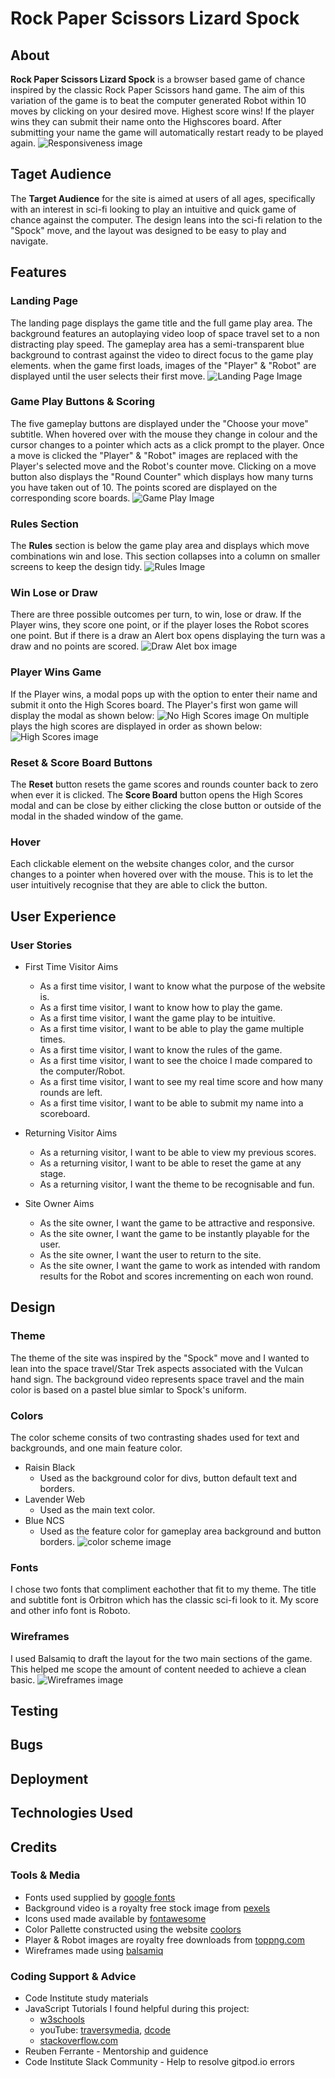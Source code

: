 # Rock Paper Scissors Lizard Spock
## About
**Rock Paper Scissors Lizard Spock** is a browser based game of chance inspired by the classic Rock Paper Scissors hand game. The aim of this variation of the game is to beat the computer generated Robot within 10 moves by clicking on your desired move. Highest score wins! If the player wins they can submit their name onto the Highscores board. After submitting your name the game will automatically restart ready to be played again.
![Responsiveness image](assets/images/responsiverpsls.png)

## Taget Audience
The **Target Audience** for the site is aimed at users of all ages, specifically with an interest in sci-fi looking to play an intuitive and quick game of chance against the computer. The design leans into the sci-fi relation to the "Spock" move, and the layout was designed to be easy to play and navigate.

## Features
### Landing Page
The landing page displays the game title and the full game play area. The background features an autoplaying video loop of space travel set to a non distracting play speed. The gameplay area has a semi-transparent blue background to contrast against the video to direct focus to the game play elements. when the game first loads, images of the "Player" & "Robot" are displayed until the user selects their first move.
![Landing Page Image](assets/images/titleandgameplayfeature.png)
### Game Play Buttons & Scoring
The five gameplay buttons are displayed under the "Choose your move" subtitle. When hovered over with the mouse they change in colour and the cursor changes to a pointer which acts as a click prompt to the player. Once a move is clicked the "Player" & "Robot" images are replaced with the Player's selected move and the Robot's counter move. Clicking on a move button also displays the "Round Counter" which displays how many turns you have taken out of 10. The points scored are displayed on the corresponding score boards.
![Game Play Image](assets/images/playfeature.png)
### Rules Section
The **Rules** section is below the game play area and displays which move combinations win and lose. This section collapses into a column on smaller screens to keep the design tidy.
![Rules Image](assets/images/rulesfature.png)
### Win Lose or Draw
There are three possible outcomes per turn, to win, lose or draw. If the Player wins, they score one point, or if the player loses the Robot scores one point. But if there is a draw an Alert box opens displaying the turn was a draw and no points are scored.
![Draw Alet box image](assets/images/drawfeature.png)
### Player Wins Game
If the Player wins, a modal pops up with the option to enter their name and submit it onto the High Scores board. The Player's first won game will display the modal as shown below:
![No High Scores image](assets/images/noscoresmodal.png)
On multiple plays the high scores are displayed in order as shown below:
![High Scores image](assets/images/highscoremodal.png)
### Reset & Score Board Buttons
The **Reset** button resets the game scores and rounds counter back to zero when ever it is clicked. 
The **Score Board** button opens the High Scores modal and can be close by either clicking the close button or outside of the modal in the shaded window of the game.
### Hover
Each clickable element on the website changes color, and the cursor changes to a pointer when hovered over with the mouse. This is to let the user intuitively recognise that they are able to click the button.

## User Experience
### User Stories
* First Time Visitor Aims
    * As a first time visitor, I want to know what the purpose of the website is.
    * As a first time visitor, I want to know how to play the game.
    * As a first time visitor, I want the game play to be intuitive.
    * As a first time visitor, I want to be able to play the game multiple times.
    * As a first time visitor, I want to know the rules of the game.
    * As a first time visitor, I want to see the choice I made compared to the computer/Robot.
    * As a first time visitor, I want to see my real time score and how many rounds are left.
    * As a first time visitor, I want to be able to submit my name into a scoreboard.
* Returning Visitor Aims
    * As a returning visitor, I want to be able to view my previous scores.
    * As a returning visitor, I want to be able to reset the game at any stage.
    * As a returning visitor, I want the theme to be recognisable and fun.

* Site Owner Aims
    * As the site owner, I want the game to be attractive and responsive.
    * As the site owner, I want the game to be instantly playable for the user.
    * As the site owner, I want the user to return to the site.
    * As the site owner, I want the game to work as intended with random results for the Robot and scores incrementing on each won round.

## Design
### Theme
The theme of the site was inspired by the "Spock" move and I wanted to lean into the space travel/Star Trek aspects associated with the Vulcan hand sign. The background video represents space travel and the main color is based on a pastel blue simlar to Spock's uniform.

### Colors

The color scheme consits of two contrasting shades used for text and backgrounds, and one main feature color.
* Raisin Black
    * Used as the background color for divs, button default text and borders.
* Lavender Web
    * Used as the main text color.
* Blue NCS
    * Used as the feature color for gameplay area background and button borders.
![color scheme image](assets/images/RPSLScolScheme.png)

### Fonts
I chose two fonts that compliment eachother that fit to my theme. The title and subtitle font is Orbitron which has the classic sci-fi look to it. 
My score and other info font is Roboto.

### Wireframes
I used Balsamiq to draft the layout for the two main sections of the game. This helped me scope the amount of content needed to achieve a clean basic.
![Wireframes image](assets/images/wireframesrpsls.png)

## Testing

## Bugs

## Deployment

## Technologies Used



## Credits
### Tools & Media
* Fonts used supplied by [google fonts](https://fonts.google.com/)
* Background video is a royalty free stock image from [pexels](https://pexels.com/)
* Icons used made available by [fontawesome](https://fontawesome.com/)
* Color Pallette constructed using the website [coolors](https://coolors.co/)
* Player & Robot images are royalty free downloads from [toppng.com](https://toppng.com/free-image/erson-outline-icon-png-person-icon-png-white-PNG-free-PNG-Images_164688)
* Wireframes made using [balsamiq](https://balsamiq.com/)

### Coding Support & Advice
* Code Institute study materials
* JavaScript Tutorials I found helpful during this project:
    * [w3schools](https://www.w3schools.com/jsref/)
    * youTube: [traversymedia](https://www.youtube.com/c/TraversyMedia), [dcode](https://www.youtube.com/c/dcode-software)
    * [stackoverflow.com](https://stackoverflow.com/)
* Reuben Ferrante - Mentorship and guidence
* Code Institute Slack Community - Help to resolve gitpod.io errors





